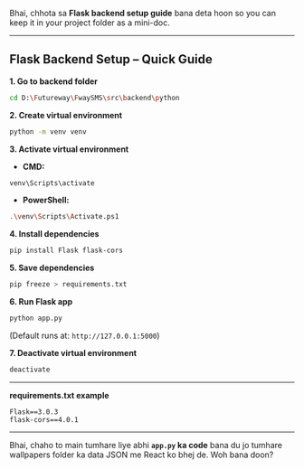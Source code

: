 Bhai, chhota sa **Flask backend setup guide** bana deta hoon so you can keep it in your project folder as a mini-doc.

---

## **Flask Backend Setup – Quick Guide**

**1. Go to backend folder**

```bash
cd D:\Futureway\FwaySMS\src\backend\python
```

**2. Create virtual environment**

```bash
python -m venv venv
```

**3. Activate virtual environment**

* **CMD:**

```bash
venv\Scripts\activate
```

* **PowerShell:**

```bash
.\venv\Scripts\Activate.ps1
```

**4. Install dependencies**

```bash
pip install Flask flask-cors
```

**5. Save dependencies**

```bash
pip freeze > requirements.txt
```

**6. Run Flask app**

```bash
python app.py
```

(Default runs at: `http://127.0.0.1:5000`)

**7. Deactivate virtual environment**

```bash
deactivate
```

---

**requirements.txt example**

```
Flask==3.0.3
flask-cors==4.0.1
```

---

Bhai, chaho to main tumhare liye abhi **`app.py` ka code** bana du jo tumhare wallpapers folder ka data JSON me React ko bhej de.
Woh bana doon?
